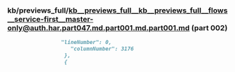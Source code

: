 ### kb/previews_full/kb__previews_full__kb__previews_full__flows__service-first__master-only@auth.har.part047.md.part001.md.part001.md (part 002)

```md
                 "lineNumber": 0,
                    "columnNumber": 3176
                  },
                  {
       
```

```
